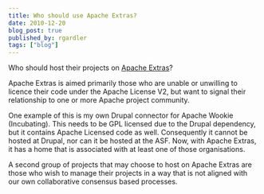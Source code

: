 ```yaml
---
title: Who should use Apache Extras?
date: 2010-12-20
blog_post: true
published_by: rgardler
tags: ["blog"]
---
```


Who should host their projects on [Apache Extras](http://apache-extras.org/)?

Apache Extras is aimed primarily those who are unable or unwilling to licence their code under the Apache License V2,
but want to signal their relationship to one or more Apache project community.

One example of this is my own Drupal connector for Apache Wookie (Incubating). This needs to be GPL licensed due to the
Drupal dependency, but it contains Apache Licensed code as well. Consequently it cannot be hosted at Drupal, nor can it
be hosted at the ASF. Now, with Apache Extras, it has a home that is associated with at least one of those
organisations.

A second group of projects that may choose to host on Apache Extras are those who wish to manage their projects in a way
that is not aligned with our own collaborative consensus based processes.
